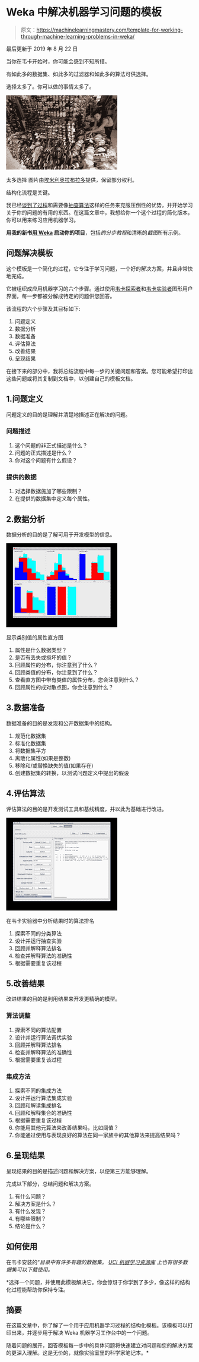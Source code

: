 # Weka 中解决机器学习问题的模板

> 原文：<https://machinelearningmastery.com/template-for-working-through-machine-learning-problems-in-weka/>

最后更新于 2019 年 8 月 22 日

当你在韦卡开始时，你可能会感到不知所措。

有如此多的数据集、如此多的过滤器和如此多的算法可供选择。

选择太多了。你可以做的事情太多了。

[![Too much Choice](img/14c0e33d22ea16c8bf1a218040f3bdf5.png)](https://machinelearningmastery.com/wp-content/uploads/2014/03/choice.jpg)

太多选择
图片由[埃米利奥拉布拉多](https://www.flickr.com/photos/3059349393/3786855827/sizes/l/)提供，保留部分权利。

结构化流程是关键。

我已经[谈到了过程](https://machinelearningmastery.com/4-steps-to-get-started-in-machine-learning/ "4-Steps to Get Started in Machine Learning: The Top-Down Strategy for Beginners to Start and Practice")和需要像[抽查算法](https://machinelearningmastery.com/why-you-should-be-spot-checking-algorithms-on-your-machine-learning-problems/ "Why you should be Spot-Checking Algorithms on your Machine Learning Problems")这样的任务来克服压倒性的优势，并开始学习关于你的问题的有用的东西。在这篇文章中，我想给你一个这个过程的简化版本，你可以用来练习应用机器学习。

**用我的新书[用 Weka](https://machinelearningmastery.com/machine-learning-mastery-weka/) 启动你的项目**，包括*的分步教程*和清晰的*截图*所有示例。

## 问题解决模板

这个模板是一个简化的过程，它专注于学习问题，一个好的解决方案，并且非常快地完成。

它被组织成应用机器学习的六个步骤。通过使用[韦卡探索者](https://machinelearningmastery.com/how-to-run-your-first-classifier-in-weka/ "How to Run Your First Classifier in Weka")和[韦卡实验者](https://machinelearningmastery.com/design-and-run-your-first-experiment-in-weka/ "Design and Run your First Experiment in Weka")图形用户界面，每一步都被分解成特定的问题供您回答。

该流程的六个步骤及其目标如下:

1.  问题定义
2.  数据分析
3.  数据准备
4.  评估算法
5.  改善结果
6.  呈现结果

在接下来的部分中，我将总结流程中每一步的关键问题和答案。您可能希望打印出这些问题或将其复制到文档中，以创建自己的模板文档。

## 1.问题定义

问题定义的目的是理解并清楚地描述正在解决的问题。

### 问题描述

1.  这个问题的非正式描述是什么？
2.  问题的正式描述是什么？
3.  你对这个问题有什么假设？

### 提供的数据

1.  对选择数据施加了哪些限制？
2.  在提供的数据集中定义每个属性。

## 2.数据分析

数据分析的目的是了解可用于开发模型的信息。

[![Attribute Histograms](img/035f27316a68e09ce1194833b5bac2ad.png)](https://machinelearningmastery.com/wp-content/uploads/2014/02/histograms.png)

显示类别值的属性直方图

1.  属性是什么数据类型？
2.  是否有丢失或损坏的值？
3.  回顾属性的分布，你注意到了什么？
4.  回顾类值的分布，你注意到了什么？
5.  查看直方图中带有类值的属性分布，您会注意到什么？
6.  回顾属性的成对散点图，你会注意到什么？

## 3.数据准备

数据准备的目的是发现和公开数据集中的结构。

1.  规范化数据集
2.  标准化数据集
3.  将数据集平方
4.  离散化属性(如果是整数)
5.  移除和/或替换缺失的值(如果存在)
6.  创建数据集的转换，以测试问题定义中提出的假设

## 4.评估算法

评估算法的目的是开发测试工具和基线精度，并以此为基础进行改进。

[![Algorithm ranking when analyzing results in the Weka Experimenter](img/cdab3456f0be64680cff89d02b8213f7.png)](https://machinelearningmastery.com/wp-content/uploads/2014/02/Screen-Shot-2014-02-25-at-5.30.54-AM.png)

在韦卡实验器中分析结果时的算法排名

1.  探索不同的分类算法
2.  设计并运行抽查实验
3.  回顾并解释算法排名
4.  检查并解释算法的准确性
5.  根据需要重复该过程

## 5.改善结果

改进结果的目的是利用结果来开发更精确的模型。

### 算法调整

1.  探索不同的算法配置
2.  设计并运行算法调优实验
3.  回顾并解释算法排名
4.  检查并解释算法的准确性
5.  根据需要重复该过程

### 集成方法

1.  探索不同的集成方法
2.  设计并运行算法集成实验
3.  回顾和解读集成排名
4.  回顾和解释集合的准确性
5.  根据需要重复该过程
6.  你能用其他元算法来改善结果吗，比如阈值？
7.  你能通过使用与表现良好的算法在同一家族中的其他算法来提高结果吗？

## 6.呈现结果

呈现结果的目的是描述问题和解决方案，以便第三方能够理解。

完成以下部分，总结问题和解决方案。

1.  有什么问题？
2.  解决方案是什么？
3.  有什么发现？
4.  有哪些限制？
5.  结论是什么？

## 如何使用

在韦卡安装的“*目录中有许多有趣的数据集。 [UCI 机器学习资源库](https://archive.ics.uci.edu/ml/) 上也有很多数据集可以下载使用。*

 *选择一个问题，并使用此模板解决它。你会惊讶于你学到了多少，像这样的结构化过程能帮助你保持专注。

## 摘要

在这篇文章中，你了解了一个用于应用机器学习过程的结构化模板。该模板可以打印出来，并逐步用于解决 Weka 机器学习工作台中的一个问题。

随着问题的展开，回答模板每一步中的具体问题将快速建立对问题和您的解决方案的更深入理解。这是无价的，就像实验室里的科学家笔记本。*